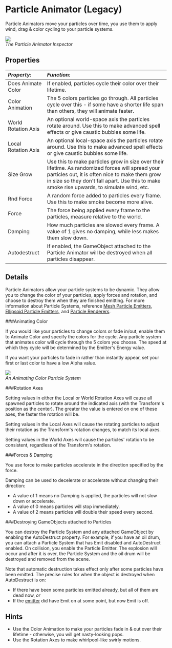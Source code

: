 Particle Animator (Legacy)
==========================


<span class=keyword>Particle Animators</span> move your particles over time, you use them to apply wind, drag & color cycling to your particle systems.


![](http://docwiki.hq.unity3d.com/uploads/Main/Inspector-ParticleAnimator.png)  
_The Particle Animator <span class=keyword>Inspector</span>_


Properties
----------



|**_Property:_** |**_Function:_** |
|:---|:---|
|<span class=component>Does Animate Color</span> |If enabled, particles cycle their color over their lifetime. |
|<span class=component>Color Animation</span> |The 5 colors particles go through. All particles cycle over this - if some have a shorter life span than others, they will animate faster. |
|<span class=component>World Rotation Axis</span> |An optional world-space axis the particles rotate around. Use this to make advanced spell effects or give caustic bubbles some life. |
|<span class=component>Local Rotation Axis</span> |An optional local-space axis the particles rotate around. Use this to make advanced spell effects or give caustic bubbles some life. |
|<span class=component>Size Grow</span> |Use this to make particles grow in size over their lifetime. As randomized forces will spread your particles out, it is often nice to make them grow in size so they don't fall apart. Use this to make smoke rise upwards, to simulate wind, etc. |
|<span class=component>Rnd Force</span> |A random force added to particles every frame. Use this to make smoke become more alive. |
|<span class=component>Force</span> |The force being applied every frame to the particles, measure relative to the world. |
|<span class=component>Damping</span> |How much particles are slowed every frame. A value of 1 gives no damping, while less makes them slow down. |
|<span class=component>Autodestruct</span> |If enabled, the GameObject attached to the Particle Animator will be destroyed when all particles disappear. |

Details
-------


Particle Animators allow your particle systems to be dynamic.  They allow you to change the color of your particles, apply forces and rotation, and choose to destroy them when they are finished emitting.  For more information about Particle Systems, reference [Mesh Particle Emitters](class-MeshParticleEmitter.md), [Ellipsoid Particle Emitters](class-EllipsoidParticleEmitter.md), and [Particle Renderers](class-ParticleRenderer.md).


###Animating Color

If you would like your particles to change colors or fade in/out, enable them to <span class=component>Animate Color</span> and specify the colors for the cycle.  Any particle system that animates color will cycle through the 5 colors you choose.  The speed at which they cycle will be determined by the Emitter's <span class=component>Energy</span> value.

If you want your particles to fade in rather than instantly appear, set your first or last color to have a low Alpha value.


![](http://docwiki.hq.unity3d.com/uploads/Main/ParticleRainbow.png)  
_An <span class=component>Animating Color</span> Particle System_


###Rotation Axes

Setting values in either the Local or World <span class=component>Rotation Axes</span> will cause all spawned particles to rotate around the indicated axis (with the <span class=keyword>Transform's</span> position as the center).  The greater the value is entered on one of these axes, the faster the rotation will be.

Setting values in the Local Axes will cause the rotating particles to adjust their rotation as the Transform's rotation changes, to match its local axes.

Setting values in the World Axes will cause the particles' rotation to be consistent, regardless of the Transform's rotation.


###Forces & Damping

You use force to make particles accelerate in the direction specified by the force.

<span class=component>Damping</span> can be used to decelerate or accelerate without changing their direction:
* A value of 1 means no <span class=component>Damping</span> is applied, the particles will not slow down or accelerate.
* A value of 0 means particles will stop immediately.
* A value of 2 means particles will double their speed every second.


###Destroying GameObjects attached to Particles

You can destroy the Particle System and any attached <span class=keyword>GameObject</span> by enabling the <span class=component>AutoDestruct</span> property.  For example, if you have an oil drum, you can attach a Particle System that has <span class=component>Emit</span> disabled and <span class=component>AutoDestruct</span> enabled.  On collision, you enable the Particle Emitter.  The explosion will occur and after it is over, the Particle System and the oil drum will be destroyed and removed from the scene.

Note that automatic destruction takes effect only after some particles have been emitted. The precise rules for when the object is destroyed when <span class=component>AutoDestruct</span> is on:
* If there have been some particles emitted already, but all of them are dead now, _or_
* If the [emitter](class-EllipsoidParticleEmitter.md) did have <span class=component>Emit</span> on at some point, but now <span class=component>Emit</span> is off.

Hints
-----

* Use the <span class=component>Color Animation</span> to make your particles fade in & out over their lifetime - otherwise, you will get nasty-looking pops.
* Use the <span class=component>Rotation Axes</span> to make whirlpool-like swirly motions.

